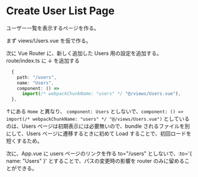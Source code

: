 # Create User List Page

ユーザー一覧を表示するページを作る。

まず views/Users.vue を仮で作る。

次に Vue Router に、新しく追加した Users 用の設定を追加する。
route/index.ts に ↓ を追加する

```ts
  {
    path: "/users",
    name: "Users",
    component: () =>
      import(/* webpackChunkName: "users" */ "@/views/Users.vue"),
  },
```

↑にある `Home` と異なり、 `component: Users` としないで、`component: () => import(/* webpackChunkName: "users" */ "@/views/Users.vue")` としているのは、Users ページは初期表示には必要無いので、bundle されるファイルを別にして、Users ページに遷移するときに初めて Load することで、初回ロードを短くするため。

次に、App.vue に users ページのリンクを作る
to="/users" としないで、:to='{ name: "Users" }' とすることで、パスの変更時の影響を router のみに留めることができる。
